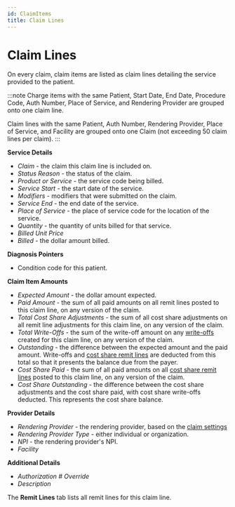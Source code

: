 ```yaml
---
id: ClaimItems
title: Claim Lines
---
```


# Claim Lines

On every claim, claim items are listed as claim lines detailing the service provided to the patient.

:::note
Charge items with the same Patient, Start Date, End Date, Procedure Code, Auth Number, Place of Service, and Rendering Provider are grouped onto one claim line.

Claim lines with the same Patient, Auth Number, Rendering Provider, Place of Service, and Facility are grouped onto one Claim (not exceeding 50 claim lines per claim).
:::

**Service Details**
- *Claim* - the claim this claim line is included on.
- *Status Reason* - the status of the claim.
- *Product or Service* - the service code being billed.
- *Service Start* - the start date of the service.
- *Modifiers* - modifiers that were submitted on the claim.
- *Service End* - the end date of the service.
- *Place of Service* - the place of service code for the location of the service.
- *Quantity* - the quantity of units billed for that service.
- *Billed Unit Price*
- *Billed* - the dollar amount billed.

**Diagnosis Pointers**
- Condition code for this patient.

**Claim Item Amounts**
- *Expected Amount* - the dollar amount expected.
- *Paid Amount* - the sum of all paid amounts on all remit lines posted to this claim line, on any version of the claim.
- *Total Cost Share Adjustments*  - the sum of all cost share adjustments on all remit line adjustments for this claim line, on any version of the claim.
- *Total Write-Offs*  - the sum of the write-off amount on any [write-offs](../RCM/RCMworkflow.md/#write-offs) created for this claim line, on any version of the claim.
- *Outstanding* - the difference between the expected amount and the paid amount. Write-offs and [cost share remit lines](../RCM/RCMworkflow.md/#posting-cost-share-payments) are deducted from this total so that it presents the balance due from the payer.
- *Cost Share Paid* - the sum of all paid amounts on all [cost share remit lines](../RCM/RCMworkflow.md/#posting-cost-share-payments) posted to this claim line, on any version of the claim. 
- *Cost Share Outstanding* - the difference between the cost share adjustments and the cost share paid, with cost share write-offs deducted. This represents the cost share balance.

**Provider Details**
- *Rendering Provider* - the rendering provider, based on the [claim settings](../Billing/ClaimSettings.md)
- *Rendering Provider Type* - either individual or organization.
- *NPI* - the rendering provider's NPI.
- *Facility*

**Additional Details**
- *Authorization # Override*
- *Description*

The **Remit Lines** tab lists all remit lines for this claim line.

